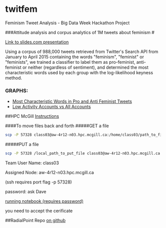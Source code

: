 # twitfem
Feminism Tweet Analysis - Big Data Week Hackathon Project

###Attitude analysis and corpus analytics of 1M tweets about feminism #

[Link to slides.com presentation](https://slides.com/prooffreader/deck-4/)

Using a corpus of 988,000 tweets retrieved from Twitter's Search API from January to April 2015 containing the words "feminism", "feminist" or "feminists", we trained a classifier to label them as pro-feminist, anti-feminist or neither (regardless of sentiment), and determined the most characteristic words used by each group with the log-likelihood keyness method.


### GRAPHS:
- [Most Characteristic Words in Pro and Anti Feminist Tweets](https://plot.ly/~iamzaf/436/most-characteristic-words-in-pro-and-anti-feminist-tweets/)
- [Low Activity Accounts vs All Accounts](https://plot.ly/~iamzaf/557/low-activity-accounts-vs-all-accounts/)

##HPC McGill
[Instructions](https://www.tinyurl.com/bdw-mcgillhpc)

####To move files back and forth
#####GET a file
```bash
scp -P 57328 class03@aw-4r12-n03.hpc.mcgill.ca:/home/class03/path_to_file /local_path_to_put_file
```
#####PUT a file
```bash
scp -P 57328 /local_path_to_put_file class03@aw-4r12-n03.hpc.mcgill.ca:/home/class03/path_to_file
```
Team User Name: class03

Assigned Node: aw-4r12-n03.hpc.mcgill.ca

(ssh requires port flag -p 57328)

password: ask Dave

[running notebook (requires password)](https://aw-4r12-n03.hpc.mcgill.ca:8088)

you need to accept the cerificate

##RadialPoint Repo
[on github](http://www.github.com/radialpoint/bigdata-week-sentiment)
